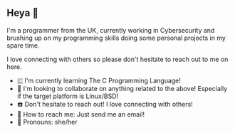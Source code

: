 ## Heya 👋

I'm a programmer from the UK, currently working in Cybersecurity and brushing up on my programming skills doing some personal projects in my spare time.

I love connecting with others so please don't hesitate to reach out to me on here.

- 🇨 I'm currently learning The C Programming Language! 
- 🤝 I'm looking to collaborate on anything related to the above! Especially if the target platform is Linux/BSD!
- ☎️ Don't hesitate to reach out! I love connecting with others!
- 📧 How to reach me: Just send me an email!
- 🤖 Pronouns: she/her


<!--
**Lyssers/Lyssers** is a ✨ _special_ ✨ repository because its `README.md` (this file) appears on your GitHub profile.

Here are some ideas to get you started:

- 🔭 I’m currently working on ...
- 🌱 I’m currently learning ...
- 👯 I’m looking to collaborate on ...
- 🤔 I’m looking for help with ...
- 💬 Ask me about ...
- 📫 How to reach me: ...
- 😄 Pronouns: ...
- ⚡ Fun fact: ...
-->
